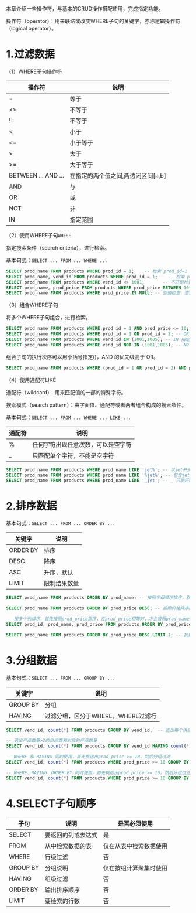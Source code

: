 
本章介绍一些操作符，与基本的CRUD操作搭配使用，完成指定功能。

操作符（operator）：用来联结或改变WHERE子句的关键字，亦称逻辑操作符（logical operator）。

# 1.过滤数据

（1）WHERE子句操作符

|操作符                 |说明                              |
|----------------------|----------------------------------|
|=                     |等于                              |
|<>                    |不等于                            |
|!=                    |不等于                            |
|<                     |小于                              |
|<=                    |小于等于                          |
|>                     |大于                              |
|>=                    |大于等于                          |
|BETWEEN ... AND ...   |在指定的两个值之间,两边闭区间[a,b]  |
|AND                   |与                               |
|OR                    |或                               |
|NOT                   |非                               |
|IN                    |指定范围                          |

（2）使用WHERE子句```WHERE```

指定搜索条件（search criteria），进行检索。

基本句式：```SELECT ... FROM ... WHERE ...```

```sql
SELECT prod_name FROM products WHERE prod_id = 1;    -- 检索 prod_id=1 的单个列
SELECT prod_name, vend_id FROM products WHERE prod_id = 1;    -- 检索 prod_id=1 的多个列
SELECT prod_name FROM products WHERE vend_id <> 1001;       -- 不匹配检查，供应商不是1001的产品
SELECT prod_name, prod_price FROM products WHERE prod_price BETWEEN 10 AND 100; -- 范围值检查
SELECT prod_name FROM products WHERE prod_price IS NULL; -- 空值检查，空值与0、空字符串、空格不是一个概念 
```

（3）组合WHERE子句

将多个WHERE子句组合，进行检索。

```sql
SELECT prod_name FROM products WHERE prod_id = 1 AND prod_price <= 10; -- AND 指示需要满足所有条件
SELECT prod_name FROM products WHERE prod_id = 1 OR prod_id = 2; -- OR 指示满足1个条件即可
SELECT prod_name FROM products WHERE vend_id IN (1001,1005); -- IN 指定合法值在括号内，即需要 vend_id 为1001或者1005
SELECT prod_name FROM products WHERE vend_id NOT IN (1001,1005); -- NOT 否定后面的条件，即需要 vend_id 不是1001，也不是1005
```

组合子句的执行次序可以用小括号指定()，AND 的优先级高于 OR。

```sql
SELECT prod_name FROM products WHERE (prod_id = 1 OR prod_id = 2) AND prod_price <= 10; 
```

（4）使用通配符LIKE

通配符（wildcard）：用来匹配值的一部的特殊字符。

搜索模式（search pattern）：由字面值、通配符或者两者组合构成的搜索条件。

基本句式：```SELECT ... FROM ... WHERE ... LIKE ...```

|通配符                 |说明                              |
|----------------------|----------------------------------|
|%                     |任何字符出现任意次数，可以是空字符   |
|_                     |只匹配单个字符，不能是空字符         |

```sql
SELECT prod_name FROM products WHERE prod_name LIKE 'jet%'; -- 以jet开头的任意字符串 
SELECT prod_name FROM products WHERE prod_name LIKE '%jet%'; -- 包含jet的任意字符串
SELECT prod_name FROM products WHERE prod_name LIKE '_jet'; -- _ 只能匹配1个字符，不能多也不能少
```

# 2.排序数据

基本句式：```SELECT ... FROM ... ORDER BY ...```

|关键字                 |说明                              |
|----------------------|----------------------------------|
|ORDER BY              |排序                               |
|DESC                  |降序                               |
|ASC                   |升序，默认                         |
|LIMIT                 |限制结果数量                       |

```sql
SELECT prod_name FROM products ORDER BY prod_name; -- 按照字母顺序排序，默认升序

SELECT prod_name FROM products ORDER BY prod_price DESC; -- 按照价格降序排序

-- 按多个列排序，首先按照prod_price排序，在prod_price相等时，才会按照prod_name排序
SELECT prod_id, prod_name, prod_price FROM products ORDER BY prod_price ASC, prod_name; 

SELECT prod_name FROM products ORDER BY prod_price DESC LIMIT 1; -- 找到最贵的
```

# 3.分组数据

基本句式：```SELECT ... FROM ... GROUP BY ...```

|关键字                 |说明                              |
|----------------------|----------------------------------|
|GROUP BY              |分组                              |
|HAVING                |过滤分组，区分于WHERE，WHERE过滤行  |

```sql
SELECT vend_id, count(*) FROM products GROUP BY vend_id;  -- 选出每个供应商和对应的产品数量

-- 选出产品数量>2的供应商和对应的产品数量
SELECT vend_id, count(*) FROM products GROUP BY vend_id HAVING count(*) > 2; 

-- WHERE 和 HAVING 同时使用，首先挑选出prod_price >= 10，然后分组过滤
SELECT vend_id, count(*) FROM products WHERE prod_price >= 10 GROUP BY vend_id HAVING count(*) > 2; 

-- WHERE、HAVING、ORDER BY 同时使用，首先挑选出prod_price >= 10，然后分组过滤，再排序
SELECT vend_id, count(*) FROM products WHERE prod_price >= 10 GROUP BY vend_id HAVING count(*) > 2 ORDER BY vend_id; 
```

# 4.SELECT子句顺序

|子句|说明|是否必须使用|
|----|----|----------|
|SELECT|要返回的列或表达式|是|
|FROM|从中检索数据的表|仅在从表中检索数据使用
|WHERE|行级过滤|否|
|GROUP BY|分组说明|仅在按组计算聚集时使用|
|HAVING|组级过滤|否|
|ORDER BY|输出排序顺序|否|
|LIMIT|要检索的行数|否|
